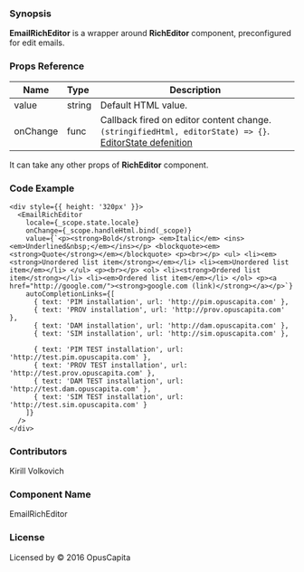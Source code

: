 ### Synopsis

**EmailRichEditor** is a wrapper around **RichEditor** component, preconfigured for edit emails.

### Props Reference

| Name                          | Type                  | Description                                                |
| ------------------------------|:----------------------| -----------------------------------------------------------|
| value | string | Default HTML value. |
| onChange | func | Callback fired on editor content change. `(stringifiedHtml, editorState) => {}`. [EditorState defenition](https://facebook.github.io/draft-js/docs/api-reference-editor-state.html)|

It can take any other props of **RichEditor** component.

### Code Example

```
<div style={{ height: '320px' }}>
  <EmailRichEditor
    locale={_scope.state.locale}
    onChange={_scope.handleHtml.bind(_scope)}
    value={`<p><strong>Bold</strong> <em>Italic</em> <ins><em>Underlined&nbsp;</em></ins></p> <blockquote><em><strong>Quote</strong></em></blockquote> <p><br></p> <ul> <li><em><strong>Unordered list item</strong></em></li> <li><em>Unordered list item</em></li> </ul> <p><br></p> <ol> <li><strong>Ordered list item</strong></li> <li><em>Ordered list item</em></li> </ol> <p><a href="http://google.com/"><strong>google.com (link)</strong></a></p>`}
    autoCompletionLinks={[
      { text: 'PIM installation', url: 'http://pim.opuscapita.com' },
      { text: 'PROV installation', url: 'http://prov.opuscapita.com' },
      { text: 'DAM installation', url: 'http://dam.opuscapita.com' },
      { text: 'SIM installation', url: 'http://sim.opuscapita.com' },
      
      { text: 'PIM TEST installation', url: 'http://test.pim.opuscapita.com' },
      { text: 'PROV TEST installation', url: 'http://test.prov.opuscapita.com' },
      { text: 'DAM TEST installation', url: 'http://test.dam.opuscapita.com' },
      { text: 'SIM TEST installation', url: 'http://test.sim.opuscapita.com' }
    ]}
  />
</div>
```

### Contributors
Kirill Volkovich

### Component Name

EmailRichEditor

### License

Licensed by © 2016 OpusCapita

